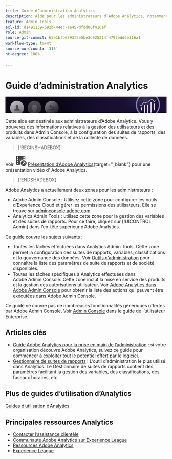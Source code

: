 ```yaml
---
title: Guide d’administration Analytics
description: Aide pour les administrateurs d’Adobe Analytics, notamment pour la gestion des utilisateurs et des produits dans Admin Console, la configuration des suites de rapports, des variables, des classifications et de la collecte de données.
feature: Admin Tools
exl-id: d1491139-592b-44ec-aa45-dfdd00f416af
role: Admin
source-git-commit: 65e1bfb6793f2e5be3d025214f4797edd6e316a1
workflow-type: tm+mt
source-wordcount: '315'
ht-degree: 100%

---
```


# Guide d’administration Analytics

![Bannière](/assets/doc_banner_admin.png)

Cette aide est destinée aux administrateurs d’Adobe Analytics. Vous y trouverez des informations relatives à la gestion des utilisateurs et des produits dans Admin Console, à la configuration des suites de rapports, des variables, des classifications et de la collecte de données.


>[!BEGINSHADEBOX]

Voir ![VideoCheckedOut](/help/assets/icons/VideoCheckedOut.svg) [Présentation d’Adobe Analytics](https://video.tv.adobe.com/v/27429?quality=12&learn=on){target="_blank"} pour une présentation vidéo d’ Adobe Analytics.

>[!ENDSHADEBOX]

Adobe Analytics a actuellement deux zones pour les administrateurs :

* Adobe Admin Console : Utilisez cette zone pour configurer les outils d’Experience Cloud et gérer les permissions des utilisateurs. Elle se trouve sur [adminconsole.adobe.com](https://adminconsole.adobe.com).
* Analytics Admin Tools : utilisez cette zone pour la gestion des variables et des suites de rapports. Pour ce faire, cliquez sur [!UICONTROL Admin] dans l’en-tête supérieur d’Adobe Analytics.

Ce guide couvre les sujets suivants :

* Toutes les tâches effectuées dans Analytics Admin Tools. Cette zone permet la configuration des suites de rapports, variables, classifications et la gouvernance des données. Voir [Outils d’administration](tools/c-admin-tools.md) pour connaître la liste des paramètres de suite de rapports et de société disponibles.
* Toutes les tâches spécifiques à Analytics effectuées dans Adobe Admin Console. Cette zone inclut la mise en service des produits et la gestion des autorisations utilisateur. Voir [Adobe Analytics dans Adobe Admin Console](admin-console/home.md) pour obtenir la liste des actions qui peuvent être exécutées dans Adobe Admin Console.

Ce guide ne couvre pas de nombreuses fonctionnalités génériques offertes par Adobe Admin Console. Voir [Admin Console](https://helpx.adobe.com/fr/enterprise/using/admin-console.html) dans le guide de l’utilisateur Enterprise.

## Articles clés

* [Guide Adobe Analytics pour la prise en main de l’administration](admin-console/first-admin-guide.md) : si votre organisation découvre Adobe Analytics, suivez ce guide pour commencer à exploiter tout le potentiel offert par le logiciel.
* [Gestionnaire de suites de rapports](tools/manage-rs/report-suites-admin.md) : L’outil d’administration le plus utilisé dans Analytics. Le Gestionnaire de suites de rapports contient des paramètres facilitant la gestion des variables, des classifications, des fuseaux horaires, etc.

## Plus de guides d’utilisation d’Analytics

[Guides d’utilisation d’Analytics](https://experienceleague.adobe.com/docs/analytics.html?lang=fr)

## Principales ressources Analytics

* [Contacter l’assistance clientèle](https://experienceleague.adobe.com/fr?support-solution=Analytics?lang=fr#support)
* [Communauté Adobe Analytics sur Experience League](https://experienceleaguecommunities.adobe.com/t5/adobe-analytics/ct-p/adobe-analytics-community?profile.language=fr)
* [Ressources Adobe Analytics](https://experienceleaguecommunities.adobe.com/t5/adobe-analytics-discussions/adobe-analytics-resources/m-p/276666?profile.language=fr)
* [Experience League](https://experienceleague.adobe.com/fr)
